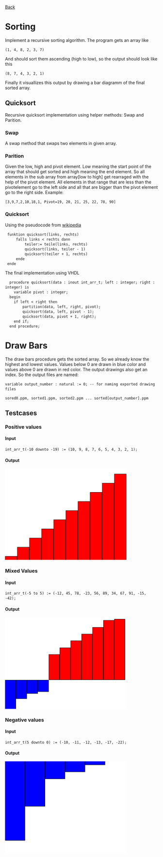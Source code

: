 [Back](../../)
# Sorting
Implement a recursive sorting algorithm. The program gets an array like
```
(1, 4, 8, 2, 3, 7)
```
And should sort them ascending (high to low), so the output should look like this
```
(8, 7, 4, 3, 2, 1)
```
Finally it visuallizes this output by drawing a bar diagramm of the final sorted array.
## Quicksort
Recursive quicksort implementation using helper methods: Swap and Parition.
### Swap
A swap method that swaps two elements in given array.
### Parition
Given the low, high and pivot element. Low meaning the start point of the array that should get sorted and
high meaning the end element. So all elements in the sub array from array[low to high] get rearraged with the help of the pivot element. All elements in that range that are less than the pivotelement go to the left side and all that are bigger than the pivot element go to the right side.
Example:
```
[3,9,7,2,10,18,1, Pivot=19, 20, 21, 25, 22, 78, 90]
```
### Quicksort
Using the pseudocode from [wikipedia](https://de.wikipedia.org/wiki/Quicksort)
```
 funktion quicksort(links, rechts)
     falls links < rechts dann
         teiler:= teile(links, rechts)
         quicksort(links, teiler - 1)
         quicksort(teiler + 1, rechts)
     ende
 ende
```
The final implementation using VHDL
```
  procedure quicksort(data : inout int_arr_t; left : integer; right : integer) is
    variable pivot : integer;
  begin
    if left < right then
        partition(data, left, right, pivot);
        quicksort(data, left, pivot - 1);
        quicksort(data, pivot + 1, right);
    end if;
  end procedure;
```

# Draw Bars
The draw bars procedure gets the sorted array. So we already know the highest and lowest values. Values below 0 are drawn in blue color and values above 0 are drawn in red color. The output drawings also get an index. So the output files are named:
```
variable output_number : natural := 0; -- for naming exported drawing files
```
```
sored0.ppm, sorted1.ppm, sorted2.ppm ... sorted[output_number].ppm
```
## Testcases
### Positive values
#### Input
```
int_arr_t(-10 downto -19) := (10, 9, 8, 7, 6, 5, 4, 3, 2, 1);
```
#### Output
![Output Case 1](./img/sorted0.jpg)
### Mixed Values
#### Input
```
int_arr_t(-5 to 5) := (-12, 45, 78, -23, 56, 89, 34, 67, 91, -15, -42);
```
#### Output
![Output Case 2](./img/sorted1.jpg)
### Negative values
#### Input
```
int_arr_t(5 downto 0) := (-10, -11, -12, -13, -17, -22);
```
#### Output
![Output Case 3](./img/sorted2.jpg)
